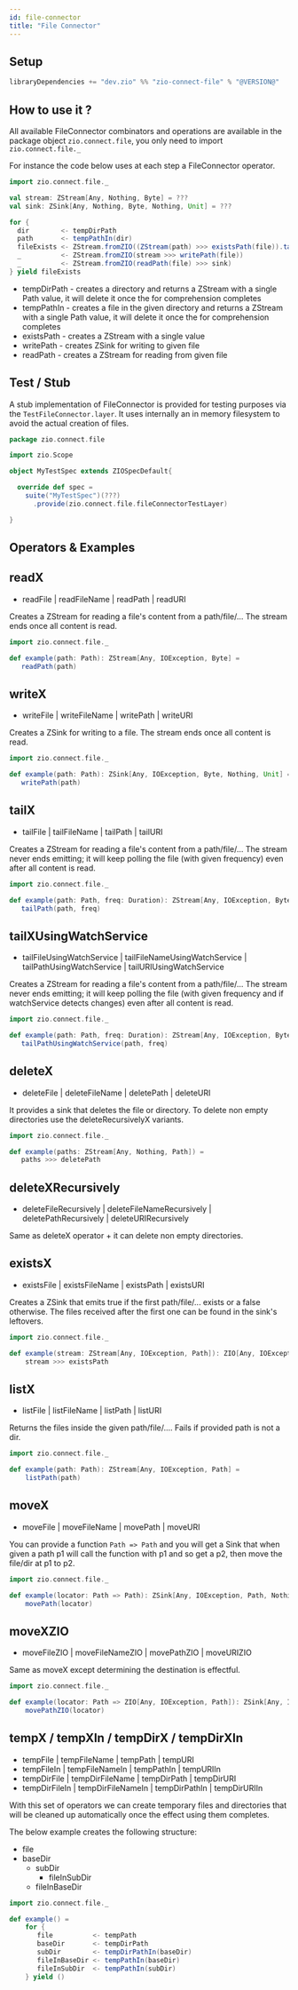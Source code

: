 ```yaml
---
id: file-connector
title: "File Connector"
---
```


Setup
-----

```scala
libraryDependencies += "dev.zio" %% "zio-connect-file" % "@VERSION@"
```

How to use it ?
---------------
All available FileConnector combinators and operations are available in the package object `zio.connect.file`, you only
need to import `zio.connect.file._`

For instance the code below uses at each step a FileConnector operator.

```scala
import zio.connect.file._

val stream: ZStream[Any, Nothing, Byte] = ???
val sink: ZSink[Any, Nothing, Byte, Nothing, Unit] = ???

for {
  dir        <- tempDirPath
  path       <- tempPathIn(dir)
  fileExists <- ZStream.fromZIO((ZStream(path) >>> existsPath(file)).tap(a => ZIO.debug(s"$path exists? $a")))
  _          <- ZStream.fromZIO(stream >>> writePath(file))
  _          <- ZStream.fromZIO(readPath(file) >>> sink)
} yield fileExists
```

- tempDirPath - creates a directory and returns a ZStream with a single Path value, it will delete it once the for
  comprehension completes
- tempPathIn - creates a file in the given directory and returns a ZStream with a single Path value, it will delete it
  once the for comprehension completes
- existsPath - creates a ZStream with a single value
- writePath - creates ZSink for writing to given file
- readPath - creates a ZStream for reading from given file

Test / Stub
-----------
A stub implementation of FileConnector is provided for testing purposes via the `TestFileConnector.layer`. It uses
internally an in memory filesystem to avoid the actual creation of files.

```scala
package zio.connect.file

import zio.Scope

object MyTestSpec extends ZIOSpecDefault{

  override def spec =
    suite("MyTestSpec")(???)
      .provide(zio.connect.file.fileConnectorTestLayer)

}
```

Operators & Examples
---------

readX
---

- readFile | readFileName | readPath | readURI

Creates a ZStream for reading a file's content from a path/file/...
The stream ends once all content is read.

```scala
import zio.connect.file._

def example(path: Path): ZStream[Any, IOException, Byte] =
   readPath(path)
```

writeX
---

- writeFile | writeFileName | writePath | writeURI

Creates a ZSink for writing to a file.
The stream ends once all content is read.

```scala
import zio.connect.file._

def example(path: Path): ZSink[Any, IOException, Byte, Nothing, Unit] =
   writePath(path)
```

tailX
---

- tailFile | tailFileName | tailPath | tailURI

Creates a ZStream for reading a file's content from a path/file/...
The stream never ends emitting; it will keep polling the file (with given frequency) even after all content is read.

```scala
import zio.connect.file._

def example(path: Path, freq: Duration): ZStream[Any, IOException, Byte] =
   tailPath(path, freq)
```

tailXUsingWatchService
---

- tailFileUsingWatchService | tailFileNameUsingWatchService | tailPathUsingWatchService | tailURIUsingWatchService

Creates a ZStream for reading a file's content from a path/file/...
The stream never ends emitting; it will keep polling the file (with given frequency and if watchService detects
changes) even after all content is read.

```scala
import zio.connect.file._

def example(path: Path, freq: Duration): ZStream[Any, IOException, Byte] =
   tailPathUsingWatchService(path, freq)
```

deleteX
---

- deleteFile | deleteFileName | deletePath | deleteURI

It provides a sink that deletes the file or directory.
To delete non empty directories use the deleteRecursivelyX variants.

```scala
import zio.connect.file._

def example(paths: ZStream[Any, Nothing, Path]) =
   paths >>> deletePath
```

deleteXRecursively
---

- deleteFileRecursively | deleteFileNameRecursively | deletePathRecursively | deleteURIRecursively

Same as deleteX operator + it can delete non empty directories.

existsX
---

- existsFile | existsFileName | existsPath | existsURI

Creates a ZSink that emits true if the first path/file/... exists or a false
otherwise. The files received after the first one can be found in the sink's leftovers.

```scala
import zio.connect.file._

def example(stream: ZStream[Any, IOException, Path]): ZIO[Any, IOException, Boolean] = 
    stream >>> existsPath
```

listX
---

- listFile | listFileName | listPath | listURI

Returns the files inside the given path/file/.... Fails if provided path is not a dir.

```scala
import zio.connect.file._

def example(path: Path): ZStream[Any, IOException, Path] = 
    listPath(path)
```

moveX
---

- moveFile | moveFileName | movePath | moveURI

You can provide a function `Path => Path` and you will get a Sink that when given a path p1 will call the function
with p1 and so get a p2, then move the file/dir at p1 to p2.

```scala
import zio.connect.file._

def example(locator: Path => Path): ZSink[Any, IOException, Path, Nothing, Unit] = 
    movePath(locator)
```

moveXZIO
---

- moveFileZIO | moveFileNameZIO | movePathZIO | moveURIZIO

Same as moveX except determining the destination is effectful.

```scala
import zio.connect.file._

def example(locator: Path => ZIO[Any, IOException, Path]): ZSink[Any, IOException, Path, Nothing, Unit] = 
    movePathZIO(locator)
```

tempX / tempXIn / tempDirX / tempDirXIn
---

- tempFile | tempFileName | tempPath | tempURI
- tempFileIn | tempFileNameIn | tempPathIn | tempURIIn
- tempDirFile | tempDirFileName | tempDirPath | tempDirURI
- tempDirFileIn | tempDirFileNameIn | tempDirPathIn | tempDirURIIn

With this set of operators we can create temporary files and directories that will be cleaned up automatically once the
effect using them completes.

The below example creates the following structure:

* file
* baseDir
    * subDir
        * fileInSubDir
    * fileInBaseDir

```scala
import zio.connect.file._

def example() = 
    for {
       file          <- tempPath
       baseDir       <- tempDirPath
       subDir        <- tempDirPathIn(baseDir)
       fileInBaseDir <- tempPathIn(baseDir)
       fileInSubDir  <- tempPathIn(subDir)
    } yield ()
```
